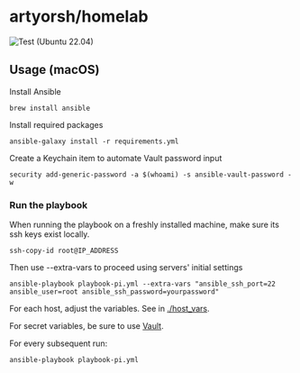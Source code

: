# artyorsh/homelab

![Test (Ubuntu 22.04)](https://github.com/artyorsh/infra/actions/workflows/test-roles-ubuntu-lts.yml/badge.svg?event=push)

## Usage (macOS)

Install Ansible

```
brew install ansible
```

Install required packages

```
ansible-galaxy install -r requirements.yml
```

Create a Keychain item to automate Vault password input

```
security add-generic-password -a $(whoami) -s ansible-vault-password -w
```

### Run the playbook

When running the playbook on a freshly installed machine, make sure its ssh keys exist locally.

```
ssh-copy-id root@IP_ADDRESS
```

Then use --extra-vars to proceed using servers' initial settings

```
ansible-playbook playbook-pi.yml --extra-vars "ansible_ssh_port=22 ansible_user=root ansible_ssh_password=yourpassword"
```

For each host, adjust the variables. See in [./host_vars](https://github.com/artyorsh/selfhosted/blob/main/host_vars).

For secret variables, be sure to use [Vault](https://docs.ansible.com/ansible/latest/user_guide/vault.html#creating-encrypted-files).

For every subsequent run:

```
ansible-playbook playbook-pi.yml
```
